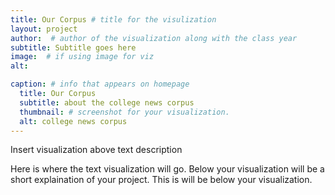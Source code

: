 ```yaml
---
title: Our Corpus # title for the visulization
layout: project
author:  # author of the visualization along with the class year 
subtitle: Subtitle goes here
image:  # if using image for viz
alt: 

caption: # info that appears on homepage
  title: Our Corpus
  subtitle: about the college news corpus
  thumbnail: # screenshot for your visualization. 
  alt: college news corpus
---
```

<!--  
insert visualization code or embedding here
If using an image file for viz, use image variable in header
--> 

Insert visualization above text description

Here is where the text visualization will go. Below your visualization will be a short explaination of your project. This is will be below your visualization. 
<!--  
Insert your description for the project here.
--> 


